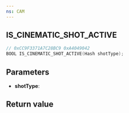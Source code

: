 ```yaml
---
ns: CAM
---
```

## IS_CINEMATIC_SHOT_ACTIVE

```c
// 0xCC9F3371A7C28BC9 0xA4049042
BOOL IS_CINEMATIC_SHOT_ACTIVE(Hash shotType);
```


## Parameters
* **shotType**: 

## Return value
